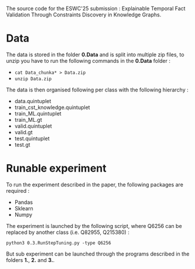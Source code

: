 The source code for the ESWC'25 submission : Explainable Temporal Fact Validation Through Constraints Discovery in Knowledge Graphs.

# Data 

The data is stored in the folder **0.Data** and is split into multiple zip files, to unzip you have to run the following commands in the **0.Data** folder : 
* `cat Data_chunka* > Data.zip`
* `unzip Data.zip` 

The data is then organised following per class with the following hierarchy : 
  * data.quintuplet
  * train_cst_knowledge.quintuplet
  * train_ML.quintuplet
  * train_ML.gt
  * valid.quintuplet
  * valid.gt
  * test.quintuplet
  * test.gt

# Runable experiment
To run the experiment described in the paper, the following packages are required : 
* Pandas
* Sklearn
* Numpy

The experiment is launched by the following script, where Q6256 can be replaced by another class (i.e. Q82955, Q215380) :

`python3 0.3.RunStepTuning.py -type Q6256`

But sub experiment can be launched through the programs described in the folders **1.**, **2.** and **3.**.
